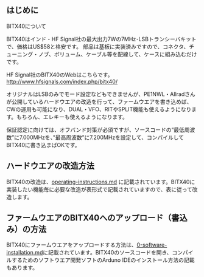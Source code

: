 ## はじめに

BITX40について

BITX40はインド・HF Signal社の最大出力7Wの7MHz･LSBトランシーバキットで、価格はUS$58と格安です。
部品は基板に実装済みですので、コネクタ、チューニング・ノブ、ボリューム、ケーブル等を配線して、ケースに組み込むだけです。

HF Signal社のBITX40のWebはこちらです。http://www.hfsignals.com/index.php/bitx40/

オリジナルはLSBのみでモード設定などもできませんが、PE1NWL・Allradさんが公開しているハードウエアの改造を行って、ファームウエアを書き込めば、CWの運用も可能になり、DUAL・VFO、RITやSPLIT機能も使えるようになります。もちろん、エレキーも使えるようになります。

保証認定に向けては、オフバンド対策が必須ですが、ソースコードの”最低周波数”に7.000MHzを、”最高周波数”に7.200MHzを設定して、コンパイルしてBITX40に書き込まばOKです。

## ハードウエアの改造方法

BITX40の改造は、[operating-instructions.md](operating-instructions.md) に記載されています。BITX40に実装したい機能毎に必要な改造が表形式で記載されていますので、表に従って改造します。


## ファームウエアのBITX40へのアップロード（書込み）の方法

BITX40にファームウエアをアップロードする方法は、[0-software-installation.md](installation_instructions/0-software-installation.md)に記載されています。BITX40のソースコードを開き、コンパイルするためのソフトウエア開発ソフトのArduno IDEのインストール方法の記載もあります。



